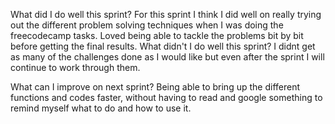  What did I do well this sprint?
    For this sprint I think I did well on really trying out the different problem solving techniques when I was doing the freecodecamp tasks. Loved being able to tackle the problems bit by bit before getting the final results. 
 What didn't I do well this sprint?
    I didnt get as many of the challenges done as I would like but even after the sprint I will continue to work through them.

 What can I improve on next sprint?
    Being able to bring up the different functions and codes faster, without having to read and google something to remind myself what to do and how to use it. 

